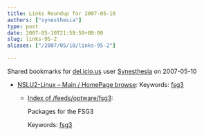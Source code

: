 ```yaml
---
title: Links Roundup for 2007-05-10
authors: ["synesthesia"]
type: post
date: 2007-05-10T21:59:59+00:00
slug: links-95-2 
aliases: ["/2007/05/10/links-95-2"]

---
```

Shared bookmarks for [del.icio.us][1] user  [Synesthesia][2] on 2007-05-10

  * [NSLU2-Linux &#8211; Main / HomePage browse][3]: 
    Keywords: [fsg3][4]</li> 
    
      * [Index of /feeds/optware/fsg3][5]:
  
        Packages for the FSG3
  
        Keywords: [fsg3][6]</ul>

 [1]: https://del.icio.us/
 [2]: https://del.icio.us/synesthesia
 [3]: https://www.nslu2-linux.org/wiki/Main/HomePage "https://www.nslu2-linux.org/wiki/Main/HomePage"
 [4]: https://del.icio.us/synesthesia/fsg3
 [5]: https://ipkg.nslu2-linux.org/feeds/optware/fsg3 "https://ipkg.nslu2-linux.org/feeds/optware/fsg3"
 [6]: https://del.icio.us/synesthesia/FSG3
